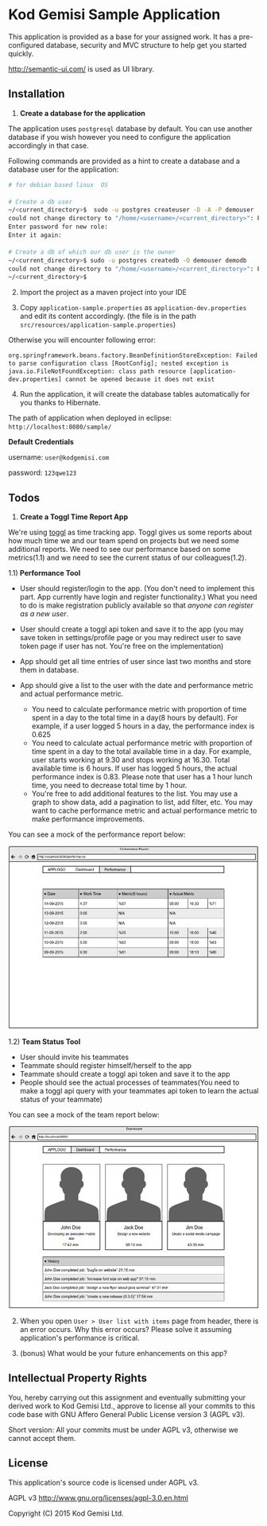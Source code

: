 Kod Gemisi Sample Application
=============================

This application is provided as a base for your assigned work. It has a pre-configured database, security and MVC structure to help get you started quickly.

http://semantic-ui.com/ is used as UI library.

Installation
------------

1) **Create a database for the application**

The application uses `postgresql` database by default. You can use another database if you wish however you need to configure the application accordingly in that case.

Following commands are provided as a hint to create a database and a database user for the application:

```bash
# for debian based linux  OS

# Create a db user
~/<current_directory>$  sudo -u postgres createuser -D -A -P demouser
could not change directory to "/home/<username>/<current_directory>": Permission denied
Enter password for new role:
Enter it again:

# Create a db of which our db user is the owner
~/<current_directory>$ sudo -u postgres createdb -O demouser demodb
could not change directory to "/home/<username>/<current_directory>": Permission denied
~/<current_directory>$
```

2) Import the project as a maven project into your IDE

3) Copy `application-sample.properties` as `application-dev.properties` and edit its content accordingly. (the file is in the path  `src/resources/application-sample.properties`)

Otherwise you will encounter following error:

```
org.springframework.beans.factory.BeanDefinitionStoreException: Failed to parse configuration class [RootConfig]; nested exception is java.io.FileNotFoundException: class path resource [application-dev.properties] cannot be opened because it does not exist
```

4) Run the application, it will create the database tables automatically for you thanks to Hibernate.

The path of application when deployed in eclipse: `http://localhost:8080/sample/`

**Default Credentials**

username: `user@kodgemisi.com`

password: `123qwe123`

Todos
-----

1) **Create a Toggl Time Report App**

We're using [toggl](https://toggl.com/) as time tracking app. Toggl gives us some reports about how much time we and our team spend on projects but we need some additional reports. We need to see our performance based on some metrics(1.1) and we need to see the current status of our colleagues(1.2).

1.1) **Performance Tool**

* User should register/login to the app. (You don't need to implement this part. App currently have login and register functionality.) What you need to do is make registration publicly available so that _anyone can register as a new user_.

* User should create a toggl api token and save it to the app (you may save token in settings/profile page or you may redirect user to save token page if user has not. You're free on the implementation)

* App should get all time entries of user since last two months and store them in database.

* App should give a list to the user with the date and performance metric and actual performance metric.

    * You need to calculate performance metric with proportion of time spent in a day to the total time in a day(8 hours by default). For example,  if a user logged 5 hours in a day, the performance index is 0.625
    * You need to calculate actual performance metric with proportion of time spent in a day to the total available time in a day. For example, user starts working at 9.30 and stops working at 16.30. Total available time is 6 hours. If user has logged 5 hours, the actual performance index is 0.83. Please note that user has a 1 hour lunch time, you need to decrease total time by 1 hour.
    * You're free to add additional features to the list. You may use a graph to show data, add a pagination to list, add filter, etc. You may want to cache performance metric and actual performance metric to make performance improvements.

You can see a mock of the performance report below:

![performance report mock](performance-page.png)

1.2) **Team Status Tool**

* User should invite his teammates
* Teammate should register himself/herself to the app
* Teammate should create a toggl api token and save it to the app
* People should see the actual processes of teammates(You need to make a toggl api query with your teammates api token to learn the actual status of your teammate)

You can see a mock of the team report below:

![team status tool mock](dashboard.png)

2) When you open `User > User list with items` page from header, there is an error occurs. Why this error occurs? Please solve it assuming application's performance is critical.

3) (bonus) What would be your future enhancements on this app?

Intellectual Property Rights
----------------------------

You, hereby carrying out this assignment and eventually submitting your derived work to Kod Gemisi Ltd., approve to license all your commits to this code base with GNU Affero General Public License version 3 (AGPL v3).

Short version: All your commits must be under AGPL v3, otherwise we cannot accept them.

License
-------

This application's source code is licensed under AGPL v3.

AGPL v3 <http://www.gnu.org/licenses/agpl-3.0.en.html>

Copyright (C) 2015 Kod Gemisi Ltd.
